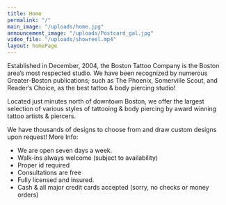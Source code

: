 ```yaml
---
title: Home
permalink: "/"
main_image: "/uploads/home.jpg"
announcement_image: "/uploads/Postcard_gal.jpg"
video_file: "/uploads/showreel.mp4"
layout: homePage
---
```


Established in December, 2004, the Boston Tattoo Company is the Boston area’s most respected studio. We have been recognized by numerous Greater-Boston publications; such as The Phoenix, Somerville Scout, and Reader’s Choice, as the best tattoo & body piercing studio!

Located just minutes north of downtown Boston, we offer the largest selection of various styles of tattooing & body piercing by award winning tattoo artists & piercers.

We have thousands of designs to choose from and draw custom designs upon request!
More Info:

- We are open seven days a week.
- Walk-ins always welcome (subject to availability)
- Proper id required
- Consultations are free
- Fully licensed and insured.
- Cash & all major credit cards accepted (sorry, no checks or money orders)
